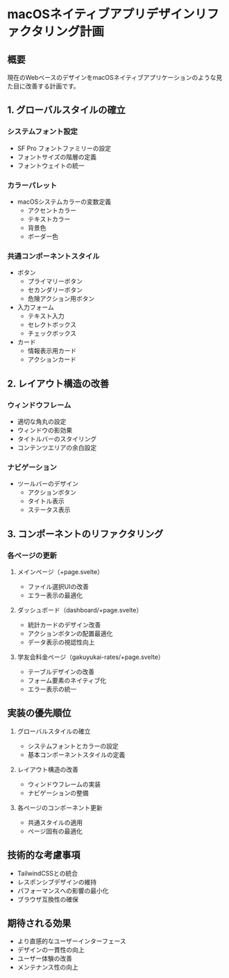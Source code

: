 # macOSネイティブアプリデザインリファクタリング計画

## 概要
現在のWebベースのデザインをmacOSネイティブアプリケーションのような見た目に改善する計画です。

## 1. グローバルスタイルの確立

### システムフォント設定
- SF Pro フォントファミリーの設定
- フォントサイズの階層の定義
- フォントウェイトの統一

### カラーパレット
- macOSシステムカラーの変数定義
  - アクセントカラー
  - テキストカラー
  - 背景色
  - ボーダー色

### 共通コンポーネントスタイル
- ボタン
  - プライマリーボタン
  - セカンダリーボタン
  - 危険アクション用ボタン
- 入力フォーム
  - テキスト入力
  - セレクトボックス
  - チェックボックス
- カード
  - 情報表示用カード
  - アクションカード

## 2. レイアウト構造の改善

### ウィンドウフレーム
- 適切な角丸の設定
- ウィンドウの影効果
- タイトルバーのスタイリング
- コンテンツエリアの余白設定

### ナビゲーション
- ツールバーのデザイン
  - アクションボタン
  - タイトル表示
  - ステータス表示

## 3. コンポーネントのリファクタリング

### 各ページの更新
1. メインページ（+page.svelte）
   - ファイル選択UIの改善
   - エラー表示の最適化

2. ダッシュボード（dashboard/+page.svelte）
   - 統計カードのデザイン改善
   - アクションボタンの配置最適化
   - データ表示の視認性向上

3. 学友会料金ページ（gakuyukai-rates/+page.svelte）
   - テーブルデザインの改善
   - フォーム要素のネイティブ化
   - エラー表示の統一

## 実装の優先順位

1. グローバルスタイルの確立
   - システムフォントとカラーの設定
   - 基本コンポーネントスタイルの定義

2. レイアウト構造の改善
   - ウィンドウフレームの実装
   - ナビゲーションの整備

3. 各ページのコンポーネント更新
   - 共通スタイルの適用
   - ページ固有の最適化

## 技術的な考慮事項

- TailwindCSSとの統合
- レスポンシブデザインの維持
- パフォーマンスへの影響の最小化
- ブラウザ互換性の確保

## 期待される効果

- より直感的なユーザーインターフェース
- デザインの一貫性の向上
- ユーザー体験の改善
- メンテナンス性の向上